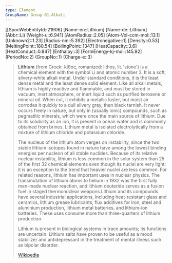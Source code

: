 ```yaml
---
type: Element
GroupName: Group-01-Alkali
---
```

[[SpocWebEntityId::21906]
[Name-en::Lithium]
[Name-de::Lithium]
(Abbr::Li)
[Weight-u::6.941]
[AtomRadius::2.05]
[Atom-Vol-ccm-mol::13.1]
[Unknown2::1.23]
[Radius-nm::5.392]
[Electronegative::1]
[Density::0.53]
[MeltingPoint::180.54]
[BoilingPoint::1347]
[HeatCapacity::3.6]
[HeatConduct::0.847]
[Enthalpy::3]
[FormEnergy-kj-mol::145.92]
(PeriodNo::2)
(GroupNo::1)
(Charge-e::3)

> **Lithium** (from Greek: λίθος, romanized: lithos, lit. 'stone') is a chemical element with the symbol Li and atomic number 3. It is a soft, silvery-white alkali metal. Under standard conditions, it is the least dense metal and the least dense solid element. Like all alkali metals, lithium is highly reactive and flammable, and must be stored in vacuum, inert atmosphere, or inert liquid such as purified kerosene or mineral oil. When cut, it exhibits a metallic luster, but moist air corrodes it quickly to a dull silvery gray, then black tarnish. It never occurs freely in nature, but only in (usually ionic) compounds, such as pegmatitic minerals, which were once the main source of lithium. Due to its solubility as an ion, it is present in ocean water and is commonly obtained from brines. Lithium metal is isolated electrolytically from a mixture of lithium chloride and potassium chloride.
>
> The nucleus of the lithium atom verges on instability, since the two stable lithium isotopes found in nature have among the lowest binding energies per nucleon of all stable nuclides. Because of its relative nuclear instability, lithium is less common in the solar system than 25 of the first 32 chemical elements even though its nuclei are very light: it is an exception to the trend that heavier nuclei are less common. For related reasons, lithium has important uses in nuclear physics. The transmutation of lithium atoms to helium in 1932 was the first fully man-made nuclear reaction, and lithium deuteride serves as a fusion fuel in staged thermonuclear weapons.Lithium and its compounds have several industrial applications, including heat-resistant glass and ceramics, lithium grease lubricants, flux additives for iron, steel and aluminium production, lithium metal batteries, and lithium-ion batteries. These uses consume more than three-quarters of lithium production.
>
> Lithium is present in biological systems in trace amounts; its functions are uncertain. Lithium salts have proven to be useful as a mood stabilizer and antidepressant   in the treatment of mental illness such as bipolar disorder.
>
> [Wikipedia](https://en.wikipedia.org/wiki/Lithium)